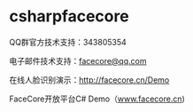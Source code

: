 ﻿csharpfacecore
==============
QQ群官方技术支持：343805354

电子邮件技术支持：facecore@qq.com

在线人脸识别演示：http://facecore.cn/Demo

FaceCore开放平台C# Demo（www.facecore.cn)

